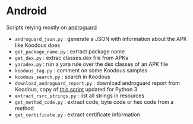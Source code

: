 # Android

Scripts relying mostly on [androguard](https://github.com/androguard/androguard)

* `androguard_json.py` : generate a JSON with information about the APK like Koodous does
* `get_package_name.py` : extract package name
* `get_dex.py` : extrac classes.dex file from APKs
* `yaradex.py` : run a yara rule over the dex classes of an APK file
* `koodous_tag.py` : comment on some Koodous samples
* `koodous_search.py` : search in Koodous
* `download_androguard_report.py` : download androguard report from Koodous, copy of [this script](https://github.com/Koodous/androguard-yara/blob/master/download_androguard_report.py) updated for Python 3
* `extract_rsrc_strings.py` : list all strings in resources
* `get_method_code.py` : extract code, byte code or hex code from a method
* `get_certificate.py` : extract certificate information
